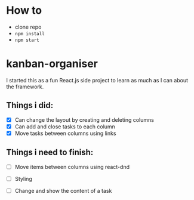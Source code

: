 # How to
- clone repo
- `npm install`
- `npm start`

# kanban-organiser
I started this as a fun React.js side project to learn as much as I can about the framework. 
## Things i did:
- [x] Can change the layout by creating and deleting columns
- [x] Can add and close tasks to each column
- [x] Move tasks between columns using links

## Things i need to finish:
- [ ] Move items between columns using react-dnd
- [ ] Styling
- [ ] Change and show the content of a task


